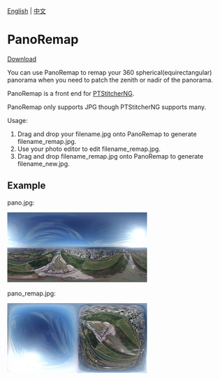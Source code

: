 [English](README.md) | [中文](README.zh.md)

# PanoRemap

[Download](https://github.com/znbang/panoremap/releases)

You can use PanoRemap to remap your 360 spherical(equirectangular) panorama when you need to patch the zenith or nadir of the panorama.

PanoRemap is a front end for [PTStitcherNG](http://webuser.hs-furtwangen.de/~dersch/PTStitcherNG/PTStitcherNG.html).

PanoRemap only supports JPG though PTStitcherNG supports many.

Usage:
 1. Drag and drop your filename.jpg onto PanoRemap to generate filename_remap.jpg.
 2. Use your photo editor to edit filename_remap.jpg.
 3. Drag and drop filename_remap.jpg onto PanoRemap to generate filename_new.jpg.

## Example

pano.jpg:

![pano.jpg](images/pano.jpg?raw=true)

pano_remap.jpg:

![pano_remap.jpg](images/pano_remap.jpg?raw=true)
